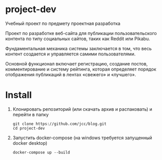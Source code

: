 # project-dev
Учебный проект по предмету проектная разработка

Проект по разработке веб-сайта для публикации пользовательского контента по типу социальных сайтов, таких как Reddit или Pikabu.

Фундаментальная механика системы заключается в том, что весь контент создается и управляется самими пользователями.

Основной функционал включает регистрацию, создание постов, комментирование и систему рейтинга, которая определяет порядок отображения публикаций в лентах «свежего» и «лучшего».

# Install
1. Клонировать репозиторий (или скачать архив и распаковать) и перейти в папку
   ```shell
   git clone https://github.com/jcc/blog.git
   cd project-dev
   ```
2. Запустить docker-compose (на windows требуется запущенный docker desktop)
   ```shell
   docker-compose up --build
   ```

